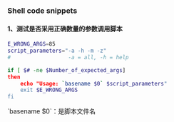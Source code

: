 ### Shell code snippets

#### 1、测试是否采用正确数量的参数调用脚本

```bash
E_WRONG_ARGS=85
script_parameters="-a -h -m -z"
#                  -a = all, -h = help

if [ $# -ne $Number_of_expected_args]
then
    echo "Usage: `basename $0` $script_parameters"
    exit $E_WRONG_ARGS
fi
```

\`basename \$0\`：是脚本文件名
